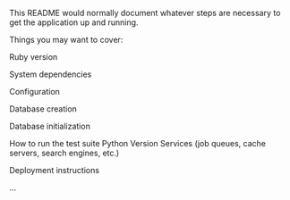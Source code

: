 This README would normally document whatever steps are necessary to get the application up and running.

Things you may want to cover:

Ruby version

System dependencies

Configuration

Database creation

Database initialization

How to run the test suite
Python Version
Services (job queues, cache servers, search engines, etc.)

Deployment instructions

...

